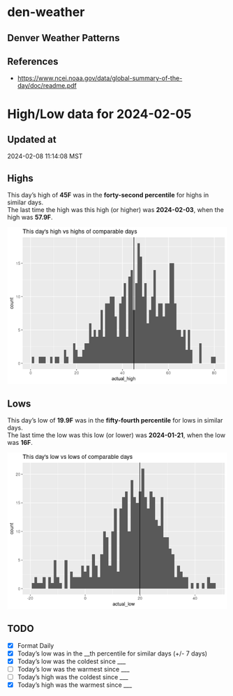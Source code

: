 

# den-weather

## Denver Weather Patterns

## References

- <https://www.ncei.noaa.gov/data/global-summary-of-the-day/doc/readme.pdf>

# High/Low data for 2024-02-05

## Updated at

2024-02-08 11:14:08 MST

## Highs

This day’s high of **45F** was in the **forty-second percentile** for
highs in similar days.  
The last time the high was this high (or higher) was **2024-02-03**,
when the high was **57.9F**.

![](readme_files/figure-commonmark/unnamed-chunk-4-1.png)

## Lows

This day’s low of **19.9F** was in the **fifty-fourth percentile** for
lows in similar days.  
The last time the low was this low (or lower) was **2024-01-21**, when
the low was **16F**.

![](readme_files/figure-commonmark/unnamed-chunk-6-1.png)

## TODO

- [x] Format Daily
- [x] Today’s low was in the \_\_th percentile for similar days (+/- 7
  days)
- [x] Today’s low was the coldest since \_\_\_
- [ ] Today’s low was the warmest since \_\_\_
- [ ] Today’s high was the coldest since \_\_\_
- [x] Today’s high was the warmest since \_\_\_
